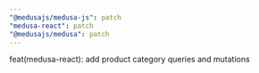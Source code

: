 ```yaml
---
"@medusajs/medusa-js": patch
"medusa-react": patch
"@medusajs/medusa": patch
---
```


feat(medusa-react): add product category queries and mutations
